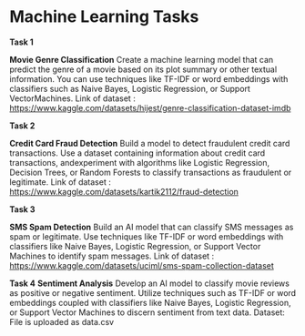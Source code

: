 # Machine Learning Tasks

**Task 1**

**Movie Genre Classification**
Create a machine learning model that can predict the genre of a movie based on its plot
summary or other textual information. You can use techniques like TF-IDF or word embeddings with classifiers such as
Naive Bayes, Logistic Regression, or Support VectorMachines.
Link of dataset :  https://www.kaggle.com/datasets/hijest/genre-classification-dataset-imdb

**Task 2**

**Credit Card Fraud Detection**
Build a model to detect fraudulent credit card transactions. Use a dataset containing information about credit card transactions, andexperiment with algorithms like Logistic Regression, Decision Trees, or Random Forests to classify transactions as fraudulent or
legitimate. Link of dataset :  https://www.kaggle.com/datasets/kartik2112/fraud-detection

**Task 3**

**SMS Spam Detection**
Build an AI model that can classify SMS messages as spam or legitimate. Use techniques like TF-IDF or word embeddings with classifiers like Naive Bayes, Logistic Regression, or Support Vector Machines to identify spam messages. Link of dataset :  https://www.kaggle.com/datasets/uciml/sms-spam-collection-dataset

**Task 4**
**Sentiment Analysis**
Develop an AI model to classify movie reviews as positive or negative sentiment. Utilize techniques such as TF-IDF or word embeddings coupled with classifiers like Naive Bayes, Logistic Regression, or Support Vector Machines to discern sentiment from text data. 
Dataset: File is uploaded as data.csv
